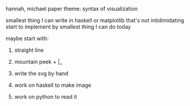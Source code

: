 hannah, michael
paper theme: syntax of visualization

smallest thing I can write in haskell or matplotlib that's not intidimidating
start to implement by smallest thing I can do today 

maybe start with:
1. straight line
2. mountain peek + |_

0. write the svg by hand 
1. work on haskell to make image
2. work on python to read it 